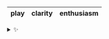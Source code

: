| play | clarity | enthusiasm |
| :--: | :-----: | :--------: |

<details>
  <summary>✨</summary>
  These words are chosen at random each day. New words will appear here tomorrow morning.
</details>